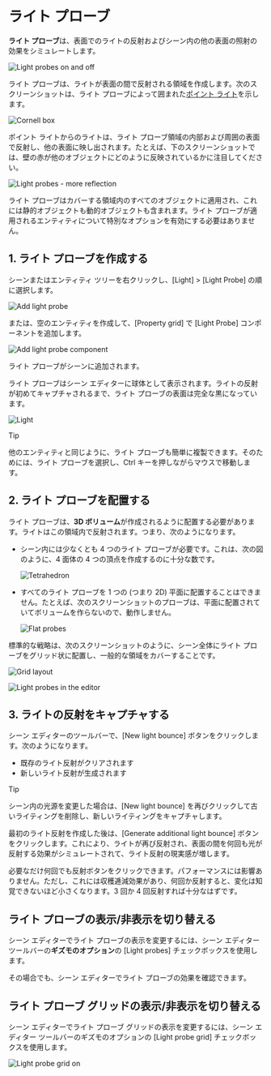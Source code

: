 # ライト プローブ

**ライト プローブ**は、表面でのライトの反射およびシーン内の他の表面の照射の効果をシミュレートします。

![Light probes on and off](media/light-probes-on-and-off.png)

ライト プローブは、ライトが表面の間で反射される領域を作成します。次のスクリーンショットは、ライト プローブによって囲まれた[ポイント ライト](point-lights.md)を示します。

![Cornell box](media/light-probes-cornell.png)

ポイント ライトからのライトは、ライト プローブ領域の内部および周囲の表面で反射し、他の表面に映し出されます。たとえば、下のスクリーンショットでは、壁の赤が他のオブジェクトにどのように反映されているかに注目してください。

![Light probes - more reflection](media/light-probes-illumination.png)

ライト プローブはカバーする領域内のすべてのオブジェクトに適用され、これには静的オブジェクトも動的オブジェクトも含まれます。ライト プローブが適用されるエンティティについて特別なオプションを有効にする必要はありません。

## 1. ライト プローブを作成する

シーンまたはエンティティ ツリーを右クリックし、[Light] > [Light Probe] の順に選択します。

![Add light probe](media/add-light-probe.png)

または、空のエンティティを作成して、[Property grid] で [Light Probe] コンポーネントを追加します。

![Add light probe component](media/add-light-probe-component.png)

ライト プローブがシーンに追加されます。

ライト プローブはシーン エディターに球体として表示されます。ライトの反射が初めてキャプチャされるまで、ライト プローブの表面は完全な黒になっています。

![Light](media/light-probes-black.png)

>[!TIP]
>他のエンティティと同じように、ライト プローブも簡単に複製できます。そのためには、ライト プローブを選択し、Ctrl キーを押しながらマウスで移動します。

## 2. ライト プローブを配置する

ライト プローブは、**3D ボリューム**が作成されるように配置する必要があります。ライトはこの領域内で反射されます。つまり、次のようになります。

* シーン内には少なくとも 4 つのライト プローブが必要です。これは、次の図のように、4 面体の 4 つの頂点を作成するのに十分な数です。

    ![Tetrahedron](media/light-probes-tetrahedron.png)

* すべてのライト プローブを 1 つの (つまり 2D) 平面に配置することはできません。たとえば、次のスクリーンショットのプローブは、平面に配置されていてボリュームを作らないので、動作しません。

    ![Flat probes](media/bad-light-probe-arrangement.png)

標準的な戦略は、次のスクリーンショットのように、シーン全体にライト プローブをグリッド状に配置し、一般的な領域をカバーすることです。

![Grid layout](media/light-probes-grid-layout.png)

![Light probes in the editor](media/light-probes-in-editor.png)

## 3. ライトの反射をキャプチャする

シーン エディターのツールバーで、[New light bounce] ボタンをクリックします。次のようになります。

* 既存のライト反射がクリアされます
* 新しいライト反射が生成されます

>[!TIP]
>シーン内の光源を変更した場合は、[New light bounce] を再びクリックして古いライティングを削除し、新しいライティングをキャプチャします。

最初のライト反射を作成した後は、[Generate additional light bounce] ボタンをクリックします。これにより、ライトが再び反射され、表面の間を何回も光が反射する効果がシミュレートされて、ライト反射の現実感が増します。

必要なだけ何回でも反射ボタンをクリックできます。パフォーマンスには影響ありません。ただし、これには収穫逓減効果があり、何回か反射すると、変化は知覚できないほど小さくなります。3 回か 4 回反射すれば十分なはずです。

## ライト プローブの表示/非表示を切り替える

シーン エディターでライト プローブの表示を変更するには、シーン エディター ツールバーの**ギズモのオプション**の [Light probes] チェックボックスを使用します。

その場合でも、シーン エディターでライト プローブの効果を確認できます。

## ライト プローブ グリッドの表示/非表示を切り替える

シーン エディターでライト プローブ グリッドの表示を変更するには、シーン エディター ツールバーのギズモのオプションの [Light probe grid] チェックボックスを使用します。

![Light probe grid on](media/light-probe-grid-on.png)
